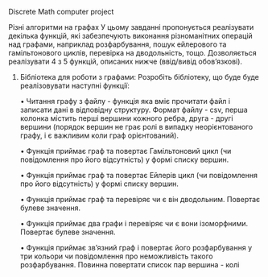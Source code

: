 Discrete Math computer project

Рiзнi алгоритми на графах
У цьому завданнi пропонується реалiзувати декiлька функцiй, якi забезпечують виконання рiзноманiтних
операцiй над графами, наприклад розфарбування, пошук ейлерового та гамiльтонового циклiв, перевiрка
на дводольнiсть, тощо. Дозволяється реалiзувати 4 з 5 функцiй, описаних нижче (ввiд/вивiд обов’язковi).
1. Бiблiотека для роботи з графами: Розробiть бiблiотеку, що буде буде реалiзовувати наступнi функцiї:

    • Читання графу з файлу - функцiя яка вмiє прочитати файл i записати данi в вiдповiдну структуру. Формат файлу - csv, перша колонка мiстить першi вершини кожного ребра, друга - другi вершини (порядок вершин не грає ролi в випадку неорiєнтованого графу, i є важливим коли граф орiєнтований).

    • Функцiя приймає граф та повертає Гамiльтоновий цикл (чи повiдомлення про його вiдсутнiсть) у формi списку вершин.

    • Функцiя приймає граф та повертає Ейлерiв цикл (чи повiдомлення про його вiдсутнiсть) у формi списку вершин.

    • Функцiя приймає граф та перевiряє чи є вiн дводольним. Повертає булеве значення.

    • Функцiя приймає два графи i перевiряє чи є вони iзоморфними. Повертає булеве значення.

    • Функцiя приймає зв’язний граф i повертає його розфарбування у три кольори чи повiдомлення про неможливiсть такого розфарбування. Повинна повертати список пар вершина - колi
